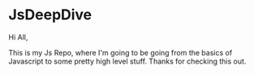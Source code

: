 # JsDeepDive

Hi All,

This is my Js Repo, where I'm going to be going from the basics of Javascript to some pretty high level stuff. Thanks for checking this out.
